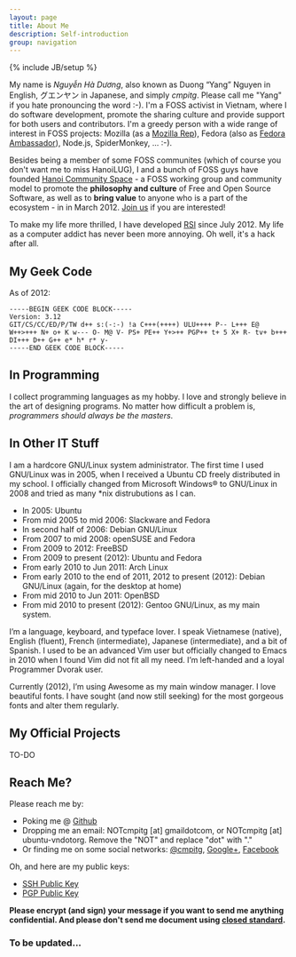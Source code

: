 ```yaml
---
layout: page
title: About Me
description: Self-introduction
group: navigation
---
```

{% include JB/setup %}


My name is *Nguyễn Hà Dương*, also known as Duong “Yang” Nguyen in English, グエンヤン in Japanese, and simply *cmpitg*. Please call me "Yang" if you hate pronouncing the word :-). I'm a FOSS activist in Vietnam, where I do software development, promote the sharing culture and provide support for both users and contributors. I'm a greedy person with a wide range of interest in FOSS projects: Mozilla (as a [Mozilla Rep](https://wiki.mozilla.org/User:Cmpitg)), Fedora (also as [Fedora Ambassador](https://fedoraproject.org/wiki/User:Cmpitg)), Node.js, SpiderMonkey, ... :-).

Besides being a member of some FOSS communites (which of course you don't want me to miss HanoiLUG), I and a bunch of FOSS guys have founded [Hanoi Community Space](http://khonggiancongdong.org) - a FOSS working group and community model to promote the **philosophy and culture** of Free and Open Source Software, as well as to **bring value** to anyone who is a part of the ecosystem - in in March 2012. [Join us](https://groups.google.com/group/khonggian-congdong) if you are interested!

To make my life more thrilled, I have developed [RSI](http://en.wikipedia.org/wiki/Repetitive_strain_injury) since July 2012. My life as a computer addict has never been more annoying. Oh well, it's a hack after all.

<!--

My name is *Nguyễn Hà Dương*, also known as Duong “Yang” Nguyen in English, グエンヤン in Japanese, and simply *cmpitg*. I have been working as a freelancer since 2006. I also worked for several companies in the past (all of them were not open source) and now happily reside in [iWay](http://iwayvietnam.com). I am a member of HanoiLUG (Hanoi Linux User Group), Ubuntu-VN, OLPC Vietnam. My main contributor lies in Mozilla and Fedora projects. I have been a [Fedora Ambassador](https://fedoraproject.org/wiki/User:Cmpitg) and [Mozilla Rep](https://wiki.mozilla.org/User:Cmpitg) since 2012.

-->

## My Geek Code

As of 2012:

    -----BEGIN GEEK CODE BLOCK-----
    Version: 3.12
    GIT/CS/CC/ED/P/TW d++ s:(-:-) !a C+++(++++) ULU++++ P-- L+++ E@
    W++>+++ N+ o+ K w--- O- M@ V- PS+ PE++ Y+>++ PGP++ t+ 5 X+ R- tv+ b+++
    DI+++ D++ G++ e* h* r* y-
    -----END GEEK CODE BLOCK-----

## In Programming

I collect programming languages as my hobby. I love and strongly believe in the art of designing programs. No matter how difficult a problem is, *programmers should always be the masters*.

## In Other IT Stuff

I am a hardcore GNU/Linux system administrator. The first time I used GNU/Linux was in 2005, when I received a Ubuntu CD freely distributed in my school. I officially changed from Microsoft Windows® to GNU/Linux in 2008 and tried as many \*nix distrubutions as I can.

- In 2005: Ubuntu
- From mid 2005 to mid 2006: Slackware and Fedora
- In second half of 2006: Debian GNU/Linux
- From 2007 to mid 2008: openSUSE and Fedora
- From 2009 to 2012: FreeBSD
- From 2009 to present (2012): Ubuntu and Fedora
- From early 2010 to Jun 2011: Arch Linux
- From early 2010 to the end of 2011, 2012 to present (2012): Debian GNU/Linux (again, for the desktop at home)
- From mid 2010 to Jun 2011: OpenBSD
- From mid 2010 to present (2012): Gentoo GNU/Linux, as my main system.

I’m a language, keyboard, and typeface lover. I speak Vietnamese (native), English (fluent), French (intermediate), Japanese (intermediate), and a bit of Spanish. I used to be an advanced Vim user but officially changed to Emacs in 2010 when I found Vim did not fit all my need. I’m left-handed and a loyal Programmer Dvorak user.

Currently (2012), I’m using Awesome as my main window manager. I love beautiful fonts. I have sought (and now still seeking) for the most gorgeous fonts and alter them regularly.

<!--

Recommended Programming Languages

    Wildly encouraged: Clojure, Haskell, Ruby, Go-lang, Shen (immature). Suitable for virtually everything, from general-purpose tasks to domain-specific tasks.
    Strongly encouraged:
        For scripting: newLISP, Python, Shen.
        General-purpose: Smalltalk, Qi, Ruby, Python, Shen.
        For concurrent programming: Erlang, Scala, Clojure, newLISP.
        Lightweight and fast: newLISP, Lua.
        For Embedded systems: Lua.
        Network-related: JavaScript, Clojure, Scala, newLISP.
        Good asbtraction: JavaScript, Scala, Lua, Qi, Shen, Prolog.
    Encouraged: Scheme, Awk, Objective-C, Common Lisp.
    Discouraged: PHP, Visual Basic.
    Strongly discouraged:
        Verbose, noisy, dangerous, encouraging bad programming practices: C++, Java, Perl, SQL.
        Slow: Java, Perl, SQL.
        Confusing and stupidly designed: Java, Perl, C++, Common Lisp.
    Exceptions (both encouraged and discouraged): C, Assembly, Common Lisp.
    Notes:
        The worst features of newLISP, in my opinion, are the overuse of global symbols (namedly context, passed by reference), and lack of hashtable-like local data structure. I have written a quick-and-dirty dictionary/map/hashtable implementation for personal use at github.
        Racket is very noisy, especially when writing large programs.
        Python does not force programmers to do things conventionally. Its standardization process is inconsistent.
        Smalltalk and Ruby are very clear, declarative, and have best programming practices in the world. However, they are relatively slow compared to other general-purpose languages.
        Smalltalk’s documentation is very poor and not well-maintained, except for some basic books. (Check out Pharo by example)
        Been in documentation hell? Try Racket, Haskell, newLISP, Python!
        The ANSI Common Lisp standard is huge, overcomplicated, noisy, unconventional, inconsistent and really confusing. Common Lisp makes programmers slaves! However, it features many of the best programming paradigms, see Paul Graham’s Revenge of the Nerds.

-->

## My Official Projects

TO-DO

## Reach Me?

Please reach me by:

- Poking me @ [Github](https://www.github.com/CMPITG)
- Dropping me an email: NOTcmpitg [at] gmaildotcom, or NOTcmpitg [at] ubuntu-vndotorg. Remove the "NOT" and replace "dot" with "."
- Or finding me on some social networks: [@cmpitg](http://twitter.com/#!/cmpitg), [Google+](https://plus.google.com/#118060248339095886143/about), [Facebook](https://www.facebook.com/cmpitg)

Oh, and here are my public keys:

* [SSH Public Key](/ssh.public.key.txt)
* [PGP Public Key](/public.key.txt)

**Please encrypt (and sign) your message if you want to send me anything confidential.  And please don't send me document using [closed standard](http://www.gnu.org/philosophy/no-word-attachments.html).**

### To be updated...
